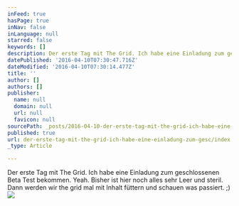 ```yaml
---
inFeed: true
hasPage: true
inNav: false
inLanguage: null
starred: false
keywords: []
description: Der erste Tag mit The Grid. Ich habe eine Einladung zum geschlossenen Beta Test bekommen. Yeah. Bisher ist hier noch alles sehr Leer und steril. Dann werden wir the grid mal mit Inhalt füttern und schauen was passiert. ;)
datePublished: '2016-04-10T07:30:47.716Z'
dateModified: '2016-04-10T07:30:14.477Z'
title: ''
author: []
authors: []
publisher:
  name: null
  domain: null
  url: null
  favicon: null
sourcePath: _posts/2016-04-10-der-erste-tag-mit-the-grid-ich-habe-eine-einladung-zum-gesc.md
published: true
url: der-erste-tag-mit-the-grid-ich-habe-eine-einladung-zum-gesc/index.html
_type: Article

---
```

Der erste Tag mit The Grid. Ich habe eine Einladung zum geschlossenen Beta Test bekommen. Yeah. Bisher ist hier noch alles sehr Leer und steril. Dann werden wir the grid mal mit Inhalt füttern und schauen was passiert. ;)
![](https://the-grid-user-content.s3-us-west-2.amazonaws.com/4e27f312-aaae-44d8-91d2-717053a9844c.jpg)